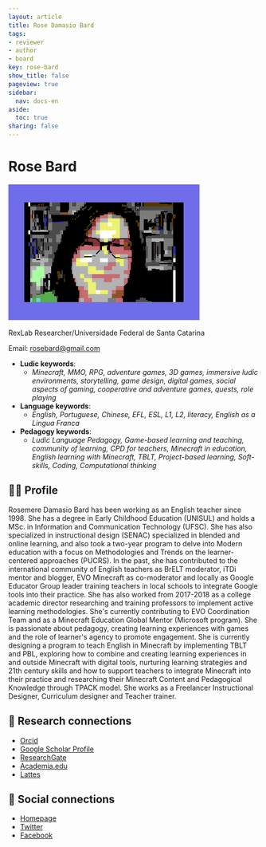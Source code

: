 ```yaml
---
layout: article
title: Rose Damasio Bard
tags:
- reviewer
- author
- board
key: rose-bard
show_title: false
pageview: true
sidebar:
  nav: docs-en
aside:
  toc: true
sharing: false
---
```


# Rose Bard

<div class="card">
  <div class="card__image">
    <img class="image" src="/assets/images/rose.png"/>
    <div class="overlay overlay--bottom">
      <p>RexLab Researcher/Universidade Federal de Santa Catarina</p>
    </div>
  </div>
</div>

Email: [rosebard@gmail.com](mailto:rosebard@gmail.com)

- **Ludic keywords**: 
  - *Minecraft, MMO, RPG, adventure games, 3D games, immersive ludic environments, storytelling, game design, digital games, social aspects of gaming, cooperative and adventure games, quests, role playing*
- **Language keywords**: 
  - *English, Portuguese, Chinese, EFL, ESL, L1, L2, literacy, English as a Lingua Franca*
- **Pedagogy keywords**: 
  - *Ludic Language Pedagogy, Game-based learning and teaching, community of learning, CPD for teachers, Minecraft in education, English learning with Minecraft, TBLT, Project-based learning, Soft-skills, Coding, Computational thinking*
<!--more-->

## 👨‍🏫 Profile

Rosemere Damasio Bard has been working as an English teacher since 1998. She has a degree in Early Childhood Education (UNISUL) and holds a MSc. in Information and Communication Technology (UFSC). She has also specialized in instructional design (SENAC) specialized in blended and online learning, and also took a two-year program to delve into Modern education with a focus on Methodologies and Trends on the learner-centered approaches (PUCRS). In the past, she has contributed to the international community of English teachers as BrELT moderator, iTDi mentor and blogger, EVO Minecraft as co-moderator and locally as Google Educator Group leader training teachers in local schools to integrate Google tools into their practice. She has also worked from 2017-2018 as a college academic director researching and training professors to implement active learning methodologies. She's currently contributing to EVO Coordination Team and as a Minecraft Education Global Mentor (Microsoft program). She is passionate about pedagogy, creating learning experiences with games and the role of learner's agency to promote engagement. She is currently designing a program to teach English in Minecraft by implementing TBLT and PBL, exploring how to combine and creating learning experiences in and outside Minecraft with digital tools, nurturing learning strategies and 21th century skills and how to support teachers to integrate Minecraft into their practice and researching their  Minecraft Content and Pedagogical Knowledge through TPACK model. She works as a Freelancer Instructional Designer, Curriculum designer and Teacher trainer. 

## 🧪 Research connections

- [Orcid](https://orcid.org/0000-0002-4350-7069)
- [Google Scholar Profile](https://scholar.google.com.br/citations?user=nriGIDkAAAAJ&hl=pt-BR&oi=ao)
- [ResearchGate](https://www.researchgate.net/profile/Rosemere-Bard)
- [Academia.edu](https://independent.academia.edu/RBard)
- [Lattes](http://lattes.cnpq.br/6388781970240067)

## 💬 Social connections

- [Homepage](https://rosebardeltdiary.wordpress.com/)
- [Twitter](https://twitter.com/rosemerebard)
- [Facebook](https://facebook.com/rose.bard/)
